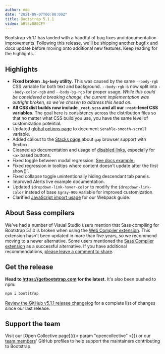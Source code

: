 ```yaml
---
author: mdo
date: "2021-09-07T00:00:00Z"
title: Bootstrap 5.1.1
video: bRt5z880CFY
---
```


Bootstrap v5.1.1 has landed with a handful of bug fixes and documentation improvements. Following this release, we'll be shipping another bugfix and docs update before moving onto additional new features. Keep reading for the highlights.

## Highlights

- **Fixed broken `.bg-body` utility.** This was caused by the same `--body-rgb` CSS variable for both text and background. `--body-rgb` is now split into `--body-color-rgb` and `--body-bg-rgb` for proper usage. _While this could be considered a breaking change, the current implementation was outright broken, so we've chosen to address this head on._
- **All CSS dist builds now include `_root.scss` and all our `:root`-level CSS variables.** The goal here is consistency across the distribution files so that no matter what CSS build you use, you have the same level of customization potential.
- Updated [global options page](https://getbootstrap.com/docs/5.1/customize/options/) to document `$enable-smooth-scroll` variable.
- Added callout to the [Stacks page](https://getbootstrap.com/docs/5.1/helpers/stacks/) about `gap` browser support with flexbox.
- Cleaned up documentation and usage of [disabled links](https://getbootstrap.com/docs/5.1/components/buttons/#disabled-state), especially for `<a>` based buttons.
- Fixed toggle between modal regression. [See docs example.](https://getbootstrap.com/docs/5.1/components/modal/#toggle-between-modals)
- Fixed regression in tooltips where content doesn't update after the first show()`.
- Fixed collapse toggle unintentionally hiding descendant tab panels.
- Improved Alerts live example documentation.
- Updated `$dropdown-link-hover-color` to modify the `$dropdown-link-color` instead of base `$gray-900` variable for improved customization.
- Clarified [JavaScript import usage](https://getbootstrap.com/docs/5.1/getting-started/webpack/#importing-javascript) for our Webpack guide.

## About Sass compilers

We've had a number of Visual Studio users mention that Sass compiling for Bootstrap 5.1.0 is broken when using the [Web Compiler extension](https://github.com/madskristensen/WebCompiler). This extension hasn't been updated in more than five years, so we recommend moving to a newer alternative. Some users mentioned the [Sass Compiler extension](https://github.com/madskristensen/SassCompiler) as a successful alternative. If you have additional recommendations, [please leave a comment to share](https://github.com/twbs/bootstrap/issues/34738).

## Get the release

**Head to <https://getbootstrap.com> for the latest.** It's also been pushed to npm:

```sh
npm i bootstrap
```

[Review the GitHub v5.1.1 release changelog](https://github.com/twbs/bootstrap/releases/tag/v5.1.1) for a complete list of changes since our last release.

## Support the team

Visit our [Open Collective page]({{< param "opencollective" >}}) or our [team members](https://github.com/orgs/twbs/people)' GitHub profiles to help support the maintainers contributing to Bootstrap.

